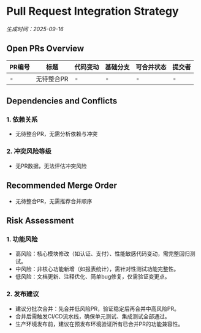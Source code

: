# Pull Request Integration Strategy
*生成时间：2025-09-16*

## Open PRs Overview
| PR编号 | 标题 | 代码变动 | 基础分支 | 可合并状态 | 提交者 |
|--------|------|----------|----------|------------|--------|
| - | 无待整合PR | - | - | - | - |

## Dependencies and Conflicts
### 1. 依赖关系
- 无待整合PR，无需分析依赖与冲突

### 2. 冲突风险等级
- 无PR数据，无法评估冲突风险

## Recommended Merge Order
- 无待整合PR，无需推荐合并顺序

## Risk Assessment
### 1. 功能风险
- 高风险：核心模块修改（如认证、支付）、性能敏感代码变动，需完整回归测试。
- 中风险：非核心功能新增（如报表统计），需针对性测试功能完整性。
- 低风险：文档更新、注释优化、简单bug修复，仅需验证变更点。

### 2. 发布建议
- 建议分批次合并：先合并低风险PR，验证稳定后再合并中高风险PR。
- 合并后需触发CI/CD流水线，确保单元测试、集成测试全部通过。
- 生产环境发布前，建议在预发布环境验证所有已合并PR的功能兼容性。
